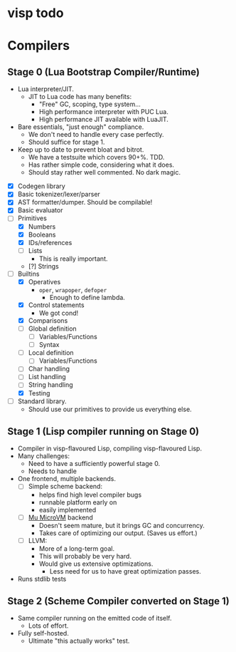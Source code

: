 # visp todo
# Compilers
## Stage 0 (Lua Bootstrap Compiler/Runtime)
* Lua interpreter/JIT.
  - JIT to Lua code has many benefits:
    - "Free" GC, scoping, type system...
    - High performance interpreter with PUC Lua.
    - High performance JIT available with LuaJIT.
* Bare essentials, "just enough" compliance.
  - We don't need to handle every case perfectly.
  - Should suffice for stage 1.
* Keep up to date to prevent bloat and bitrot.
  - We have a testsuite which covers 90+%. TDD.
  - Has rather simple code, considering what it does.
  - Should stay rather well commented. No dark magic.

- [x] Codegen library
- [x] Basic tokenizer/lexer/parser
- [x] AST formatter/dumper. Should be compilable!
- [x] Basic evaluator
- [ ] Primitives
  - [x] Numbers
  - [x] Booleans
  - [x] IDs/references
  - [ ] Lists
    - This is really important.
  - [?] Strings
- [ ] Builtins
  - [x] Operatives
    - `oper`, `wrapoper`, `defoper`
      - Enough to define lambda.
  - [x] Control statements
    - We got cond!
  - [x] Comparisons
  - [ ] Global definition
    - [ ] Variables/Functions
    - [ ] Syntax
  - [ ] Local definition
    - [ ] Variables/Functions
  - [ ] Char handling
  - [ ] List handling
  - [ ] String handling
  - [x] Testing
- [ ] Standard library.
  - Should use our primitives to provide us everything else.

## Stage 1 (Lisp compiler running on Stage 0)
* Compiler in visp-flavoured Lisp, compiling visp-flavoured Lisp.
* Many challenges:
  - Need to have a sufficiently powerful stage 0.
  - Needs to handle
* One frontend, multiple backends.
  - [ ] Simple scheme backend:
    - helps find high level compiler bugs
    - runnable platform early on
    - easily implemented
  - [ ] [Mu MicroVM](https://microvm.github.io/) backend
    - Doesn't seem mature, but it brings GC and concurrency.
    - Takes care of optimizing our output. (Saves us effort.)
  - [ ] LLVM:
    - More of a long-term goal.
    - This will probably be very hard.
    - Would give us extensive optimizations.
      - Less need for us to have great optimization passes.
* Runs stdlib tests

## Stage 2 (Scheme Compiler converted on Stage 1)
* Same compiler running on the emitted code of itself.
  - Lots of effort.
* Fully self-hosted.
  - Ultimate "this actually works" test.
